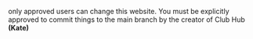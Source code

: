only approved users can change this website. You must be explicitly approved to commit things to the main branch by the creator of Club Hub **(Kate)**
